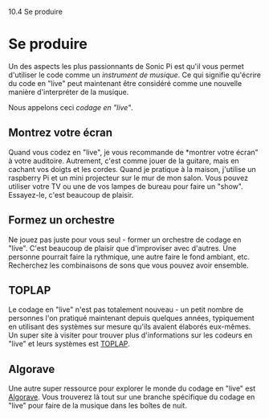 10.4 Se produire

# Se produire

Un des aspects les plus passionnants de Sonic Pi est qu'il vous permet 
d'utiliser le code comme un *instrument de musique*. Ce qui signifie 
qu'écrire du code en "live" peut maintenant être considéré comme une 
nouvelle manière d'interpréter de la musique.

Nous appelons ceci *codage en "live"*.

## Montrez votre écran

Quand vous codez en "live", je vous recommande de *montrer votre écran" 
à votre auditoire. Autrement, c'est comme jouer de la guitare, mais en 
cachant vos doigts et les cordes. Quand je pratique à la maison, 
j'utilise un raspberry Pi et un mini projecteur sur le mur de mon 
salon. Vous pouvez utiliser votre TV ou une de vos lampes de bureau 
pour faire un "show". Essayez-le, c'est beaucoup de plaisir.

## Formez un orchestre

Ne jouez pas juste pour vous seul - former un orchestre de codage en 
"live". C'est beaucoup de plaisir que d'improviser avec d'autres. Une 
personne pourrait faire la rythmique, une autre faire le fond ambiant, etc.
Recherchez les combinaisons de sons que vous pouvez avoir ensemble.

## TOPLAP

Le codage en "live" n'est pas totalement nouveau - un petit nombre de 
personnes l'on pratiqué maintenant depuis quelques années, typiquement 
en utilisant des systèmes sur mesure qu'ils avaient élaborés eux-mêmes.
Un super site à visiter pour trouver plus d'informations sur les 
codeurs en "live" et leurs systèmes est [TOPLAP](http://toplap.org).

## Algorave

Une autre super ressource pour explorer le monde du codage en "live" est
[Algorave](http://algorave.com). Vous trouverez là tout sur une 
branche spécifique du codage en "live" pour faire de la musique dans les 
boîtes de nuit.
